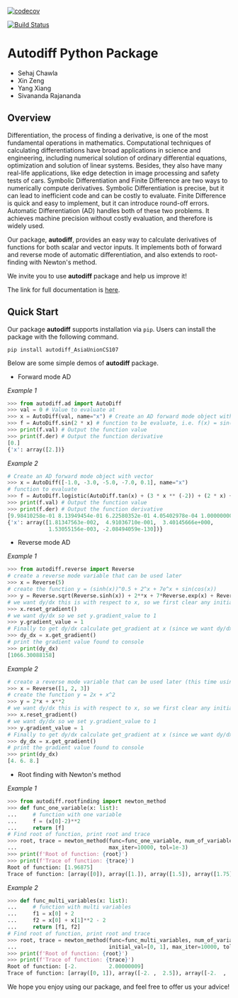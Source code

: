 [![codecov](https://codecov.io/gh/AsiaUnionCS107/cs107-FinalProject/branch/master/graph/badge.svg?token=1WWKZG2QDY)](https://codecov.io/gh/AsiaUnionCS107/cs107-FinalProject)

[![Build Status](https://api.travis-ci.com/AsiaUnionCS107/cs107-FinalProject.svg?token=mrHgEBMWayvk9YMprwym&branch=master)](https://travis-ci.com/AsiaUnionCS107/cs107-FinalProject)

# Autodiff Python Package

* Sehaj Chawla
* Xin Zeng
* Yang Xiang
* Sivananda Rajananda

## Overview

Differentiation, the process of finding a derivative, is one of the most fundamental operations in mathematics. Computational techniques of calculating differentiations have broad applications in science and engineering, including numerical solution of ordinary differential equations, optimization and solution of linear systems. Besides, they also have many real-life applications, like edge detection in image processing and safety tests of cars. Symbolic Differentiation and Finite Difference are two ways to numerically compute derivatives. Symbolic Differentiation is precise, but it can lead to inefficient code and can be costly to evaluate. Finite Difference is quick and easy to implement, but it can introduce round-off errors. Automatic Differentiation (AD) handles both of these two problems. It achieves machine precision without costly evaluation, and therefore is widely used.



Our package, **autodiff**, provides an easy way to calculate derivatives of functions for both scalar and vector inputs. It implements both of forward and reverse mode of automatic differentiation, and also extends to root-finding with Newton's method. 



We invite you to use **autodiff** package and help us improve it! 



The link for full documentation is [here](https://github.com/AsiaUnionCS107/cs107-FinalProject/blob/Milestone_3/docs/documentation.md). 

## Quick Start

Our package **autodiff** supports installation via ```pip```. Users can install the package with the following command. 

```
pip install autodiff_AsiaUnionCS107
```

Below are some simple demos of **autodiff** package.

* Forward mode AD

*Example 1*

```python
>>> from autodiff.ad import AutoDiff
>>> val = 0 # Value to evaluate at
>>> x = AutoDiff(val, name="x") # Create an AD forward mode object with val
>>> f = AutoDiff.sin(2 * x) # function to be evaluate, i.e. f(x) = sin(2x)
>>> print(f.val) # Output the function value
>>> print(f.der) # Output the function derivative
[0.] 
{'x': array([2.])}
```

*Example 2*

```python
# Create an AD forward mode object with vector
>>> x = AutoDiff([-1.0, -3.0, -5.0, -7.0, 0.1], name="x") 
# function to evaluate
>>> f = AutoDiff.logistic(AutoDiff.tan(x) + (3 * x ** (-2)) + (2 * x) + 7) 
>>> print(f.val) # Output the function value
>>> print(f.der) # Output the function derivative
[9.98410258e-01 8.13949454e-01 6.22580352e-01 4.05402978e-04 1.00000000e+00]
{'x': array([1.81347563e-002,  4.91036710e-001,  3.40145666e+000, 
             1.53055156e-003, -2.08494059e-130])}
```

* Reverse mode AD

*Example 1*

```python
>>> from autodiff.reverse import Reverse
# create a reverse mode variable that can be used later
>>> x = Reverse(5)  
# create the function y = (sinh(x))^0.5 + 2^x + 7e^x + sin(cos(x))
>>> y = Reverse.sqrt(Reverse.sinh(x)) + 2**x + 7*Reverse.exp(x) + Reverse.sin(Reverse.cos(x)) 
# we want dy/dx this is with respect to x, so we first clear any initialisation that was previously existing using .reset_gradient()
>>> x.reset_gradient()  
# we want dy/dx so we set y.gradient_value to 1
>>> y.gradient_value = 1  
# Finally to get dy/dx calculate get_gradient at x (since we want dy/dx i.e. w.r.t. x)
>>> dy_dx = x.get_gradient()  
# print the gradient value found to console
>>> print(dy_dx)
[1066.30088158]
```

*Example 2*

```python
# create a reverse mode variable that can be used later (this time using a numpy array or python list)
>>> x = Reverse([1, 2, 3])  
# create the function y = 2x + x^2
>>> y = 2*x + x**2 
# we want dy/dx this is with respect to x, so we first clear any initialisation that was previously existing using .reset_gradient()
>>> x.reset_gradient()  
# we want dy/dx so we set y.gradient_value to 1
>>> y.gradient_value = 1  
# Finally to get dy/dx calculate get_gradient at x (since we want dy/dx i.e. w.r.t. x)
>>> dy_dx = x.get_gradient()  
# print the gradient value found to console
>>> print(dy_dx)
[4. 6. 8.]
```

* Root finding with Newton's method

*Example 1*

```python
>>> from autodiff.rootfinding import newton_method
>>> def func_one_variable(x: list):
...     # function with one variable
...     f = (x[0]-2)**2
...     return [f]
# Find root of function, print root and trace
>>> root, trace = newton_method(func=func_one_variable, num_of_variables=1, initial_val=[0], 
...                             max_iter=10000, tol=1e-3)
>>> print(f'Root of function: {root}')
>>> print(f'Trace of function: {trace}')
Root of function: [1.96875]
Trace of function: [array([0]), array([1.]), array([1.5]), array([1.75]), array([1.875]), array([1.9375]), array([1.96875])]
```

*Example 2*

```python
>>> def func_multi_variables(x: list):
...     # function with multi variables
...     f1 = x[0] + 2
...     f2 = x[0] + x[1]**2 - 2
...     return [f1, f2]
# Find root of function, print root and trace
>>> root, trace = newton_method(func=func_multi_variables, num_of_variables=2, 
...                             initial_val=[0, 1], max_iter=10000, tol=1e-3)
>>> print(f'Root of function: {root}')
>>> print(f'Trace of function: {trace}')
Root of function: [-2.          2.00000009]
Trace of function: [array([0, 1]), array([-2. ,  2.5]), array([-2.  ,  2.05]), array([-2.        ,  2.00060976]), array([-2.        ,  2.00000009])]
```



We hope you enjoy using our package, and feel free to offer us your advice! 

